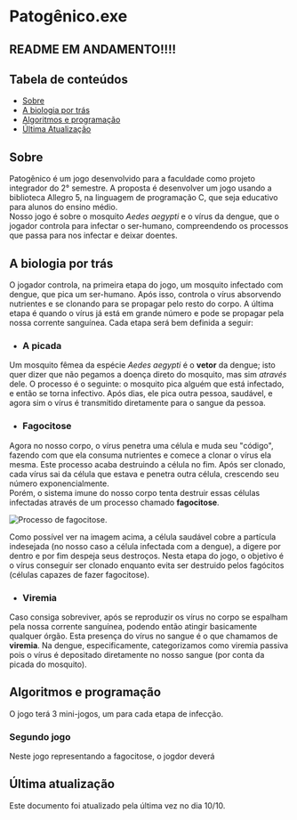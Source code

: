 # Patogênico.exe

## README EM ANDAMENTO!!!!


## Tabela de conteúdos
- [Sobre](#sobre)
- [A biologia por trás](#biologia)
- [Algoritmos e programação](#algoritmos)
- [Última Atualização](#atualizacoes)

## Sobre <a name="sobre"></a>

Patogênico é um jogo desenvolvido para a faculdade como projeto integrador do 2° semestre. A proposta é desenvolver um jogo usando a biblioteca Allegro 5, na linguagem de programação C, que seja educativo para alunos do ensino médio. <br>
Nosso jogo é sobre o mosquito *Aedes aegypti* e o vírus da dengue, que o jogador controla para  infectar o ser-humano, compreendendo os processos que passa para nos infectar e deixar doentes.

## A biologia por trás <a name="biologia"></a>

O jogador controla, na primeira etapa do jogo, um mosquito infectado com dengue, que pica um ser-humano. Após isso, controla o vírus absorvendo nutrientes e se clonando para se propagar pelo resto do corpo. A última etapa é quando o vírus já está em grande número e pode se propagar pela nossa corrente sanguínea. Cada etapa será bem definida a seguir:

* ### A picada

Um mosquito fêmea da espécie *Aedes aegypti* é o **vetor** da dengue; isto quer dizer que não pegamos a doença direto do mosquito, mas sim *através* dele. O processo é o seguinte: o mosquito pica alguém que está infectado, e então se torna infectivo. Após dias, ele pica outra pessoa, saudável, e agora sim o vírus é transmitido diretamente para o sangue da pessoa.

* ### Fagocitose

Agora no nosso corpo, o vírus penetra uma célula e muda seu "código", fazendo com que ela consuma nutrientes e comece a clonar o vírus ela mesma. Este processo acaba destruindo a célula no fim. Após ser clonado, cada vírus sai da célula que estava e penetra outra célula, crescendo seu número exponencialmente. <br>
Porém, o sistema imune do nosso corpo tenta destruir essas células infectadas através de um processo chamado **fagocitose**.

![Processo de fagocitose.](https://s1.static.brasilescola.uol.com.br/be/2023/01/ilustracao-dos-neutrofilos-realizando-a-fagocitose.jpg "Fagócito em ação")

Como possível ver na imagem acima, a célula saudável cobre a partícula indesejada (no nosso caso a célula infectada com a dengue), a digere por dentro e por fim despeja seus destroços. Nesta etapa do jogo, o objetivo é o vírus conseguir ser clonado enquanto evita ser destruido pelos fagócitos (células capazes de fazer fagocitose).

* ### Viremia

Caso consiga sobreviver, após se reproduzir os vírus no corpo se espalham pela nossa corrente sanguínea, podendo então atingir basicamente qualquer órgão. Esta presença do vírus no sangue é o que chamamos de **viremia**. Na dengue, especificamente, categorizamos como viremia passiva pois o vírus é depositado diretamente no nosso sangue (por conta da picada do mosquito).


## Algoritmos e programação <a name="algoritmos"></a>

O jogo terá 3 mini-jogos, um para cada etapa de infecção.


### Segundo jogo

Neste jogo representando a fagocitose, o jogdor deverá 

## Última atualização <a name="atualizacoes"></a>
Este documento foi atualizado pela última vez no dia 10/10.
